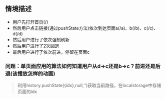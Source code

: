 ## 情境描述
- 用户先打开首页(/)
- 然后用户点击链接(通过pushState方法)依次到达页面a(/a)、b(/b)、c(/c)、d(/d)
- 然后用户进行了依次强制刷新
- 然后用户进行了2次回退
- 最后用户进行了依次前进，停留在页面c

### 问题：单页面应用的算法如何知道用户从d->c还是b->c？前进还是后退(该播放怎样的动画)
> 利用history.pushState({idx},null,'')获取当前路径，在localstorage中存储页面的idx
